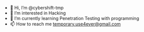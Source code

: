 - 👋 Hi, I’m @cybershift-tmp
- 👀 I’m interested in Hacking
- 🌱 I’m currently learning Penetration Testing with programming
- 📫 How to reach me temporary.use4ever@gmail.com

<!---
cybershift-tmp/cybershift-tmp is a ✨ special ✨ repository because its `README.md` (this file) appears on your GitHub profile.
You can click the Preview link to take a look at your changes.
--->

